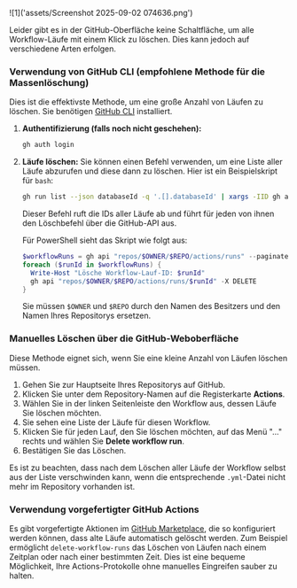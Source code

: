 ![1]('assets/Screenshot 2025-09-02 074636.png')

Leider gibt es in der GitHub-Oberfläche keine Schaltfläche, um alle Workflow-Läufe mit einem Klick zu löschen. Dies kann jedoch auf verschiedene Arten erfolgen.

### Verwendung von GitHub CLI (empfohlene Methode für die Massenlöschung)

Dies ist die effektivste Methode, um eine große Anzahl von Läufen zu löschen.
Sie benötigen [GitHub CLI](https://cli.github.com/) installiert.

1.  **Authentifizierung (falls noch nicht geschehen):**
    ```bash
    gh auth login
    ```

2.  **Läufe löschen:**
    Sie können einen Befehl verwenden, um eine Liste aller Läufe abzurufen und diese dann zu löschen. Hier ist ein Beispielskript für `bash`:

    ```bash
    gh run list --json databaseId -q '.[].databaseId' | xargs -IID gh api "repos/$(gh repo view --json nameWithOwner -q .nameWithOwner)/actions/runs/ID" -X DELETE
    ```

    Dieser Befehl ruft die IDs aller Läufe ab und führt für jeden von ihnen den Löschbefehl über die GitHub-API aus.

    Für PowerShell sieht das Skript wie folgt aus:
    ```powershell
    $workflowRuns = gh api "repos/$OWNER/$REPO/actions/runs" --paginate --jq '.workflow_runs[].id'
    foreach ($runId in $workflowRuns) {
      Write-Host "Lösche Workflow-Lauf-ID: $runId"
      gh api "repos/$OWNER/$REPO/actions/runs/$runId" -X DELETE
    }
    ```
    Sie müssen `$OWNER` und `$REPO` durch den Namen des Besitzers und den Namen Ihres Repositorys ersetzen.

### Manuelles Löschen über die GitHub-Weboberfläche

Diese Methode eignet sich, wenn Sie eine kleine Anzahl von Läufen löschen müssen.

1.  Gehen Sie zur Hauptseite Ihres Repositorys auf GitHub.
2.  Klicken Sie unter dem Repository-Namen auf die Registerkarte **Actions**.
3.  Wählen Sie in der linken Seitenleiste den Workflow aus, dessen Läufe Sie löschen möchten.
4.  Sie sehen eine Liste der Läufe für diesen Workflow.
5.  Klicken Sie für jeden Lauf, den Sie löschen möchten, auf das Menü "..." rechts und wählen Sie **Delete workflow run**.
6.  Bestätigen Sie das Löschen.

Es ist zu beachten, dass nach dem Löschen aller Läufe der Workflow selbst aus der Liste verschwinden kann, wenn die entsprechende `.yml`-Datei nicht mehr im Repository vorhanden ist.

### Verwendung vorgefertigter GitHub Actions

Es gibt vorgefertigte Aktionen im [GitHub Marketplace](https://github.com/marketplace?type=actions), die so konfiguriert werden können, dass alte Läufe automatisch gelöscht werden. Zum Beispiel ermöglicht `delete-workflow-runs` das Löschen von Läufen nach einem Zeitplan oder nach einer bestimmten Zeit. Dies ist eine bequeme Möglichkeit, Ihre Actions-Protokolle ohne manuelles Eingreifen sauber zu halten.
